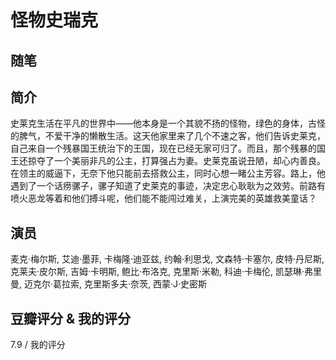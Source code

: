 # 怪物史瑞克

## 随笔

## 简介

史莱克生活在平凡的世界中——他本身是一个其貌不扬的怪物，绿色的身体，古怪的脾气，不爱干净的懒散生活。这天他家里来了几个不速之客，他们告诉史莱克，自己来自一个残暴国王统治下的王国，现在已经无家可归了。而且，那个残暴的国王还掠夺了一个美丽非凡的公主，打算强占为妻。史莱克虽说丑陋，却心内善良。在领主的威逼下，无奈下他只能前去搭救公主，同时心想一睹公主芳容。路上，他遇到了一个话痨骡子，骡子知道了史莱克的事迹，决定忠心耿耿为之效劳。前路有喷火恶龙等着和他们搏斗呢，他们能不能闯过难关，上演完美的英雄救美童话？

## 演员

麦克·梅尔斯, 艾迪·墨菲, 卡梅隆·迪亚兹, 约翰·利思戈, 文森特·卡塞尔, 皮特·丹尼斯, 克莱夫·皮尔斯, 吉姆·卡明斯, 鲍比·布洛克, 克里斯·米勒, 科迪·卡梅伦, 凯瑟琳·弗里曼, 迈克尔·葛拉索, 克里斯多夫·奈茨, 西蒙·J·史密斯

## 豆瓣评分 & 我的评分

7.9 / 我的评分
